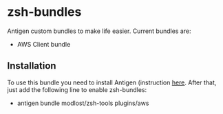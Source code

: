 # zsh-bundles

Antigen custom bundles to make life easier. Current bundles are:

* AWS Client bundle

## Installation

To use this bundle you need to install Antigen (instruction [here](https://github.com/zsh-users/antigen). After that, just add the following line to enable zsh-bundles:

* antigen bundle modlost/zsh-tools plugins/aws
